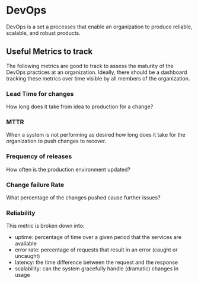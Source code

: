 # DevOps
DevOps is a set a processes that enable an organization to produce reliable, scalable, and robust products. 

## Useful Metrics to track
The following metrics are good to track to assess the maturity of the DevOps practices at an organization. Ideally, there should be a 
dashboard tracking these metrics over time visible by all members of the organization. 

### Lead Time for changes
How long does it take from idea to production for a change? 

### MTTR
When a system is not performing as desired how long does it take for the organization to push changes to recover. 

### Frequency of releases
How often is the production environment updated? 


### Change failure Rate
What percentage of the changes pushed cause further issues? 

### Reliability 
This metric is broken down into:
- uptime: percentage of time over a given period that the services are available
- error rate: percentage of requests that result in an error (caught or uncaught) 
- latency: the time difference between the request and the response
- scalability: can the system gracefully handle (dramatic) changes in usage 
